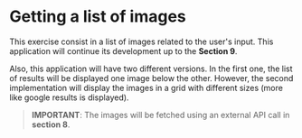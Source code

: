# Getting a list of images

This exercise consist in a list of images related to the user's input. This application will continue its development up to the **Section 9**.

Also, this application will have two different versions. In the first one, the list of results will be displayed one image below the other. However, the second implementation will display the images in a grid with different sizes (more like google results is displayed).

> **IMPORTANT**: The images will be fetched using an external API call in __section 8__.
